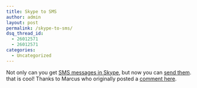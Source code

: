 ```yaml
---
title: Skype to SMS
author: admin
layout: post
permalink: /skype-to-sms/
dsq_thread_id:
  - 26012571
  - 26012571
categories:
  - Uncategorized
---
```

Not only can you get [SMS messages in Skype][1], but now you can [send them][2]. that is cool! Thanks to Marcus who originally posted a [comment here][3].

 [1]: http://blog.lotas-smartman.net/archive/2005/02/05/10955.aspx
 [2]: http://www.connectotel.com/sms/skypetosms.html
 [3]: http://blog.lotas-smartman.net/archive/2005/02/05/10955.aspx#11056